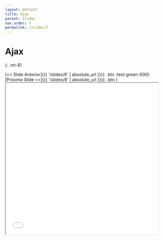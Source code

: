 ```yaml
---
layout: default
title: Ajax
parent: Slides
nav_order: 7
permalink: /slides/7
---
```


# Ajax
{: .mt-8}

<span class="d-flex flex-justify-around mt-8">
[<< Slide Anterior]({{ '/slides/6' | absolute_url }}){: .btn .text-green-000}
[Próximo Slide >>]({{ '/slides/8' | absolute_url }}){: .btn }
</span>

<iframe src="{{ '/assets/slides/06-ajax.pdf' | absolute_url }}" width="100%" height="500px">